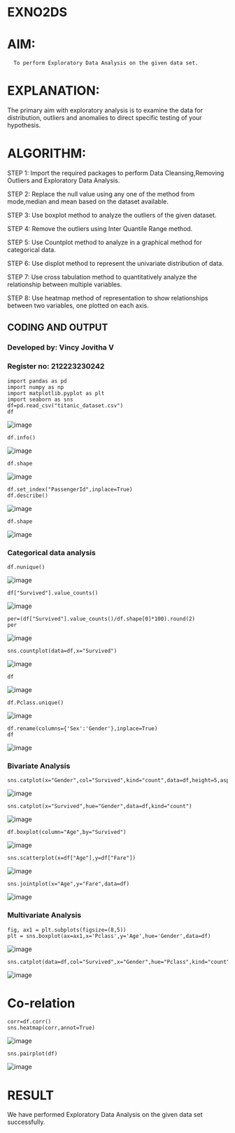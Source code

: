 # EXNO2DS
# AIM:
      To perform Exploratory Data Analysis on the given data set.
      
# EXPLANATION:
  The primary aim with exploratory analysis is to examine the data for distribution, outliers and anomalies to direct specific testing of your hypothesis.
  
# ALGORITHM:
STEP 1: Import the required packages to perform Data Cleansing,Removing Outliers and Exploratory Data Analysis.

STEP 2: Replace the null value using any one of the method from mode,median and mean based on the dataset available.

STEP 3: Use boxplot method to analyze the outliers of the given dataset.

STEP 4: Remove the outliers using Inter Quantile Range method.

STEP 5: Use Countplot method to analyze in a graphical method for categorical data.

STEP 6: Use displot method to represent the univariate distribution of data.

STEP 7: Use cross tabulation method to quantitatively analyze the relationship between multiple variables.

STEP 8: Use heatmap method of representation to show relationships between two variables, one plotted on each axis.

## CODING AND OUTPUT
### Developed by: Vincy Jovitha V
### Register no: 212223230242
```
import pandas as pd
import numpy as np
import matplotlib.pyplot as plt
import seaborn as sns  
df=pd.read_csv("titanic_dataset.csv")
df
```
![image](https://github.com/user-attachments/assets/0a6919fd-24c7-4e3e-8bc9-20c2e6c850a0)

```
df.info()
```
![image](https://github.com/user-attachments/assets/84c60709-2ede-43ce-b089-246cda7f8418)

```
df.shape
```
![image](https://github.com/user-attachments/assets/c0dfa8d6-79f7-4597-9a12-e3c6e36f09d8)

```
df.set_index("PassengerId",inplace=True)
df.describe()
```
![image](https://github.com/user-attachments/assets/68962cd3-54c9-49ea-b9e4-cb8a6d122194)

```
df.shape
```
![image](https://github.com/user-attachments/assets/1a87d127-2173-448f-829f-023b2d61816e)

### Categorical data analysis
```
df.nunique()
```
![image](https://github.com/user-attachments/assets/d5f6d51b-1396-4164-b784-0ee80675707a)


```
df["Survived"].value_counts()
```
![image](https://github.com/user-attachments/assets/3fedfc48-6e48-4589-9f59-cf7895c9189d)

```
per=(df["Survived"].value_counts()/df.shape[0]*100).round(2)
per
```
![image](https://github.com/user-attachments/assets/1b04b9c6-266e-4406-8da8-c13abeea29d4)

```
sns.countplot(data=df,x="Survived")
```
![image](https://github.com/user-attachments/assets/0587ba82-30fe-4ea7-b1f7-fcbd0cc6ac15)


```
df
```
![image](https://github.com/user-attachments/assets/8485c48c-2548-4950-8a14-09ecd0cfb89e)

```
df.Pclass.unique()
```
![image](https://github.com/user-attachments/assets/68e7e87f-cd47-449f-b215-10b210d0f141)

```
df.rename(columns={'Sex':'Gender'},inplace=True)
df
```
![image](https://github.com/user-attachments/assets/9634f01b-a334-4a3f-a3f7-a1e112300d3b)

### Bivariate Analysis
```
sns.catplot(x="Gender",col="Survived",kind="count",data=df,height=5,aspect=.7)
```
![image](https://github.com/user-attachments/assets/74935e66-3dc9-4e0b-9270-7cbbe1b9e9c2)

```
sns.catplot(x="Survived",hue="Gender",data=df,kind="count")
```
![image](https://github.com/user-attachments/assets/db8144e3-21a8-47fc-a1d7-40deb7766e1f)

```
df.boxplot(column="Age",by="Survived")
```
![image](https://github.com/user-attachments/assets/50543f68-58a1-4f52-a432-71b698c0fe5c)

```
sns.scatterplot(x=df["Age"],y=df["Fare"])
```
![image](https://github.com/user-attachments/assets/5123da08-5522-4d2e-9149-c1eb0e302fea)

```
sns.jointplot(x="Age",y="Fare",data=df)
```
![image](https://github.com/user-attachments/assets/995a304b-70b7-45cc-8dd6-a441c55a940e)


### Multivariate Analysis
```
fig, ax1 = plt.subplots(figsize=(8,5))
plt = sns.boxplot(ax=ax1,x='Pclass',y='Age',hue='Gender',data=df)
```
![image](https://github.com/user-attachments/assets/3a7ac7a3-f59b-48e6-a757-7b9271887817)

```
sns.catplot(data=df,col="Survived",x="Gender",hue="Pclass",kind="count")
```
![image](https://github.com/user-attachments/assets/f66b44e8-40d1-40de-b67c-a4f46c48703f)

# Co-relation
```
corr=df.corr()
sns.heatmap(corr,annot=True)
```
![image](https://github.com/user-attachments/assets/a533f225-2b6e-4e51-812c-77cac0c2f56a)

```
sns.pairplot(df)
```
![image](https://github.com/user-attachments/assets/b0267798-d3d4-4fa2-a42e-041e26126e0b)

# RESULT
We have performed Exploratory Data Analysis on the given data set successfully.

